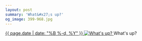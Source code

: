 ```yaml
---
layout: post
summary: 'What&#x27;s up?'
og_image: 399-968.jpg
---
```


<p>
 <time>
  <a href="/399">
   {{ page.date | date: "%B %-d, %Y" }}
  </a>
 </time>
 <a href="/399">
  <img alt="What's up?" data-taken="3/28/2015" sizes="(min-width: 700px) 50vw, calc(100vw - 2rem)" src="{{ site.assets_url }}/399-484.jpg" srcset="{{ site.assets_url }}/399-968.jpg 968w, {{ site.assets_url }}/399-726.jpg 726w, {{ site.assets_url }}/399-484.jpg 484w, {{ site.assets_url }}/399-242.jpg 242w"/>
 </a>
 <span>
  What's up?
 </span>
</p>
